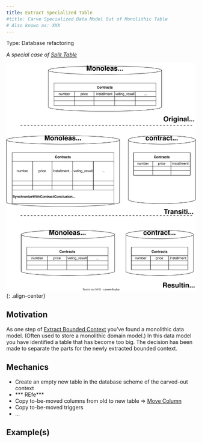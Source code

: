 ```yaml
---
title: Extract Specialized Table
#title: Carve Specialized Data Model Out of Monolithic Table
# Also known as: XXX
---
```


Type: Database refactoring

*A special case of [Split Table](https://databaserefactoring.com/SplitTable.html)*

![](../../images/domain-driven-refactorings/tactical-for-strategic/extract-specialized-table.drawio.svg){: .align-center}

## Motivation

As one step of [Extract Bounded Context](../strategic/extract-bounded-context) you’ve found a monolithic data model. (Often used to store a monolithic domain model.) In this data model you have identified a table that has become too big. The decision has been made to separate the parts for the newly extracted bounded context.

## Mechanics

- Create an empty new table in the database scheme of the carved-out context
- *** REfe***
- Copy to-be-moved columns from old to new table => [Move Column](https://databaserefactoring.com/MoveColumn.html)
- Copy to-be-moved triggers
- ...

## Example(s)
